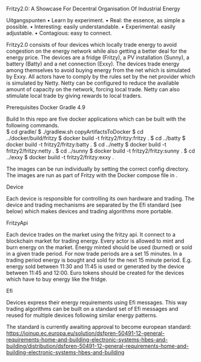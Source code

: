 Fritzy2.0: A Showcase For Decentral Organisation Of Industrial Energy

Uitgangspunten
• Learn by experiment.
• Real: the essence, as simple a possible.
• Interesting: easily understandable.
• Experimental: easily adjustable.
• Contagious: easy to connect.

Fritzy2.0 consists of four devices which locally trade energy to avoid congestion on the energy network while also getting a better deal for the energy price. The devices are a fridge (Fritzy), a PV installation (Sunny), a battery (Batty) and a net connection (Exxy). The devices trade energy among themselves to avoid buying energy from the net which is simulated by Exxy. All actors have to comply by the rules set by the net provider which is simulated by Netty. Netty can be configured to reduce the available amount of capacity on the network, forcing local trade. Netty can also stimulate local trade by giving rewards to local traders. 

Prerequisites
Docker <TODO version>
Gradle 4.9

Build
In this repo are five docker applications which can be built with the following commands.   
$ cd gradle/
$ ./gradlew.sh copyArtifactsToDocker
$ cd ../docker/build/fritzy
$ docker build -t fritzy2/fritzy:fritzy .
$ cd ../batty
$ docker build -t fritzy2/fritzy:batty .
$ cd ../netty
$ docker build -t fritzy2/fritzy:netty .
$ cd ../sunny
$ docker build -t fritzy2/fritzy:sunny .
$ cd ../exxy
$ docker build -t fritzy2/fritzy:exxy .

The images can be run individually by setting the correct config directory. The images are run as part of Fritzy with the Docker compose file in <TODO set fritzy git url>.

Device

Each device is responsible for controlling its own hardware and trading. The device and trading mechanisms are separated by the Efi standard (see below) which makes devices and trading algorithms more portable.

FritzyApi

Each device trades on the market using the fritzy api. It connect to a blockchain market for trading energy. Every actor is allowed to mint and burn energy on the market. Energy minted should be used (burned) or sold in a given trade period. For now trade periods are a set 15 minutes. In a trading period energy is bought and sold for the next 15 minute period. E.g. energy sold between 11:30 and 11:45 is used or generated by the device between 11:45 and 12:00. Euro tokens should be created for the devices which have to buy energy like the fridge.  

Efi

Devices express their energy requirements using Efi messages. This way trading algorithms can be built on a standard set of Efi messages and reused for multiple devices following similar energy patterns. 

The standard is currently awaiting approval to become european standard:
https://joinup.ec.europa.eu/solution/dsfpren-50491-12-general-requirements-home-and-building-electronic-systems-hbes-and-building/distribution/dsfpren-50491-12-general-requirements-home-and-building-electronic-systems-hbes-and-building


